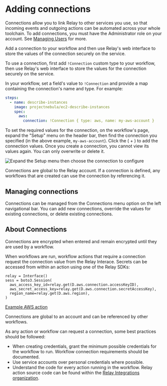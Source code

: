 # Adding connections

Connections allow you to link Relay to other services you use, so that incoming events and outgoing actions can be automated across your whole toolchain. To add connections, you must have the Administrator role on your account. See [Managing Users](../managing-users.md) for more.

Add a connection to your workflow and then use Relay's web interface to store the values of the connection securely on the service.

To use a connection, first add `!Connection` custom type to your workflow, then use Relay's web interface to store the values for the connection securely on the service.

In your workflow, set a field's value to `!Connection` and provide a map containing the connection's name and type. For example:

```yaml
steps:
  - name: describe-instances
    image: projectnebula/ec2-describe-instances
    spec:
      aws:
        connection: !Connection { type: aws, name: my-aws-account }
```

To set the required values for the connection, on the workflow's page, expand the "Setup" menu on the header bar, then find the connection you specified (in the above example, `my-aws-account`). Click the ( + ) to add the connection values. Once you create a connection, you cannot view its values again. You can only overwrite or delete it.

![Expand the Setup menu then choose the connection to configure](../images/adding-connections.gif)

Connections are global to the Relay account. If a connection is defined, any workflows that are created can use the connection by referencing it.

## Managing connections
Connections can be managed from the Connections menu option on the left navigational bar. You can add new connections, override the values for existing connections, or delete existing connections.

## About Connections
Connections are encrypted when entered and remain encrypted until they are used by a workflow.

When workflows are run, workflow actions that require a connection request the connection value from the Relay Interace. Secrets can be accessed from within an action using one of the Relay SDKs:

```
relay = Interface()
sess = boto3.Session(
  aws_access_key_id=relay.get(D.aws.connection.accessKeyID),
  aws_secret_access_key=relay.get(D.aws.connection.secretAccessKey),
  region_name=relay.get(D.aws.region),
)
```
[Example AWS action](https://github.com/relay-integrations/aws-ec2/blob/master/actions/steps/ec2-describe-instances/step.py)

Connections are global to an account and can be referenced by other workflows. 

As any action or workflow can request a connection, some best practices should be followed: 
- When creating credentials, grant the minimum possible credentials for the workflow to run. Workflow connection requirements should be documented. 
- Use service accounts over personal credentials where possible.
- Understand the code for every action running in the workflow. Relay action source code can be found within the [Relay Integrations organization](https://github.com/relay-integrations).